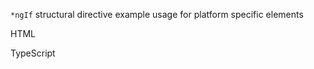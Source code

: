 `*ngIf` structural directive example usage for platform specific elements

HTML

<snippet id='using-ngif-platform-html'/>

TypeScript

<snippet id='using-ngif-platform-code'/>
